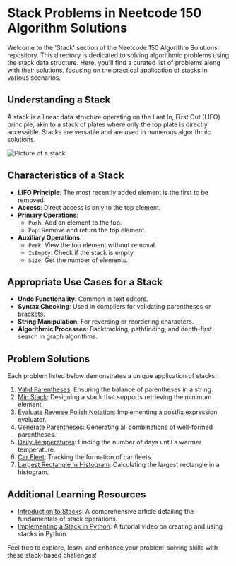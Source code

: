 # Stack Problems in Neetcode 150 Algorithm Solutions

Welcome to the 'Stack' section of the Neetcode 150 Algorithm Solutions repository. This directory is dedicated to solving algorithmic problems using the stack data structure. Here, you'll find a curated list of problems along with their solutions, focusing on the practical application of stacks in various scenarios.

## Understanding a Stack

A stack is a linear data structure operating on the Last In, First Out (LIFO) principle, akin to a stack of plates where only the top plate is directly accessible. Stacks are versatile and are used in numerous algorithmic solutions.

![Picture of a stack](https://www.tutorialspoint.com/data_structures_algorithms/images/stack_representation.jpg)

## Characteristics of a Stack

- **LIFO Principle**: The most recently added element is the first to be removed.
- **Access**: Direct access is only to the top element.
- **Primary Operations**: 
  - `Push`: Add an element to the top.
  - `Pop`: Remove and return the top element.
- **Auxiliary Operations**:
  - `Peek`: View the top element without removal.
  - `IsEmpty`: Check if the stack is empty.
  - `Size`: Get the number of elements.
 
## Appropriate Use Cases for a Stack

- **Undo Functionality**: Common in text editors.
- **Syntax Checking**: Used in compilers for validating parentheses or brackets.
- **String Manipulation**: For reversing or reordering characters.
- **Algorithmic Processes**: Backtracking, pathfinding, and depth-first search in graph algorithms.

## Problem Solutions

Each problem listed below demonstrates a unique application of stacks:

1. [Valid Parentheses](/Stack/Solutions/Valid%20Parentheses.py): Ensuring the balance of parentheses in a string.
2. [Min Stack](/Stack/Solutions/Min%20Stack.py): Designing a stack that supports retrieving the minimum element.
3. [Evaluate Reverse Polish Notation](/Stack/Solutions/Evaluate%20Reverse%20Polish%20Notation.py): Implementing a postfix expression evaluator.
4. [Generate Parentheses](/Stack/Solutions/Generate%20Parentheses.py): Generating all combinations of well-formed parentheses.
5. [Daily Temperatures](/Stack/Solutions/Daily%20Temperatures.py): Finding the number of days until a warmer temperature.
6. [Car Fleet](/Stack/Solutions/Car%20Fleet.py): Tracking the formation of car fleets.
7. [Largest Rectangle In Histogram](/Stack/Solutions/Largest%20Rectangle%20In%20Histogram.py): Calculating the largest rectangle in a histogram.

## Additional Learning Resources

- [Introduction to Stacks](https://example.com/intro-to-stacks): A comprehensive article detailing the fundamentals of stack operations.
- [Implementing a Stack in Python](https://example.com/stack-implementation): A tutorial video on creating and using stacks in Python.

Feel free to explore, learn, and enhance your problem-solving skills with these stack-based challenges!
